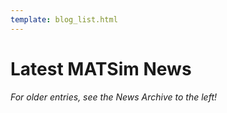 ```yaml
---
template: blog_list.html
---
```


# Latest MATSim News

_For older entries, see the News Archive to the left!_
